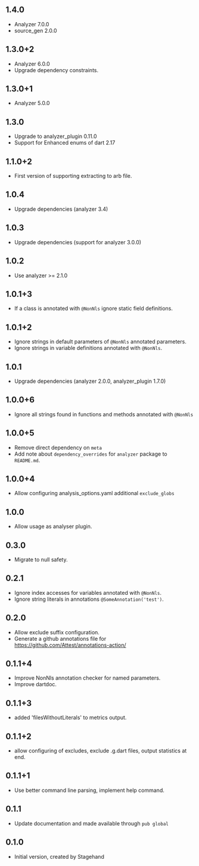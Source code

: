 ## 1.4.0

* Analyzer 7.0.0
* source_gen 2.0.0

## 1.3.0+2

* Analyzer 6.0.0
* Upgrade dependency constraints.

## 1.3.0+1

* Analyzer 5.0.0

## 1.3.0

* Upgrade to analyzer_plugin 0.11.0
* Support for Enhanced enums of dart 2.17

## 1.1.0+2

* First version of supporting extracting to arb file.

## 1.0.4

* Upgrade dependencies (analyzer 3.4)

## 1.0.3

* Upgrade dependencies (support for analyzer 3.0.0)

## 1.0.2

* Use analyzer >= 2.1.0

## 1.0.1+3

* If a class is annotated with `@NonNls` ignore static field definitions.

## 1.0.1+2

* Ignore strings in default parameters of `@NonNls` annotated parameters.
* Ignore strings in variable definitions annotated with `@NonNls`.

## 1.0.1

* Upgrade dependencies (analyzer 2.0.0, analyzer_plugin 1.7.0)

## 1.0.0+6

* Ignore all strings found in functions and methods annotated with `@NonNls`

## 1.0.0+5

* Remove direct dependency on `meta`
* Add note about `dependency_overrides` for `analyzer` package to `README.md`.

## 1.0.0+4

* Allow configuring analysis_options.yaml additional `exclude_globs`

## 1.0.0

* Allow usage as analyser plugin.

## 0.3.0

* Migrate to null safety.

## 0.2.1

* Ignore index accesses for variables annotated with `@NonNls`.
* Ignore string literals in annotations `@SomeAnnotation('test')`.

## 0.2.0

* Allow exclude suffix configuration.
* Generate a github annotations file for https://github.com/Attest/annotations-action/


## 0.1.1+4

- Improve NonNls annotation checker for named parameters.
- Improve dartdoc.

## 0.1.1+3

- added 'filesWithoutLiterals' to metrics output.

## 0.1.1+2

- allow configuring of excludes, exclude .g.dart files, output statistics at end.

## 0.1.1+1

- Use better command line parsing, implement help command.

## 0.1.1

- Update documentation and made available through `pub global`

## 0.1.0

- Initial version, created by Stagehand
